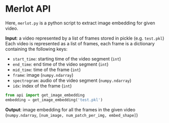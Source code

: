 # Merlot API

Here, `merlot.py` is a python script to extract image embedding for given video.

**Input**: a video represented by a list of frames stored in pickle (e.g. ``test.pkl``)
Each video is represented as a list of frames, each frame is a dictionary containing the following keys:

* ``start_time``: starting time of the video segment (``int``)
* ``end_time``: end time of the video segment (``int``)
* ``mid_time``: time of the frame (``int``)
* ``frame``: image (``numpy.ndarray``)
* ``spectrogram``: audio of the video segment (``numpy.ndarray``)
* ``idx``: index of the frame (``int``)


```python
from api import get_image_embedding
embedding = get_image_embedding('test.pkl')
```
**Output**: image embedding for all the frames in the given video (``numpy.ndarray``, ``[num_image, num_patch_per_img, embed_shape]``)